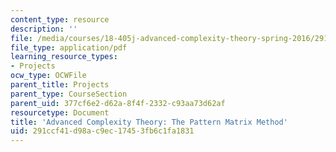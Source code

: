 ```yaml
---
content_type: resource
description: ''
file: /media/courses/18-405j-advanced-complexity-theory-spring-2016/291ccf41d98ac9ec17453fb6c1fa1831_MIT18_405JS16_PatternMatrix.pdf
file_type: application/pdf
learning_resource_types:
- Projects
ocw_type: OCWFile
parent_title: Projects
parent_type: CourseSection
parent_uid: 377cf6e2-d62a-8f4f-2332-c93aa73d62af
resourcetype: Document
title: 'Advanced Complexity Theory: The Pattern Matrix Method'
uid: 291ccf41-d98a-c9ec-1745-3fb6c1fa1831
---
```


